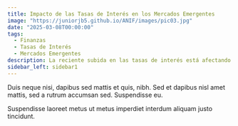 ```yaml
---
title: Impacto de las Tasas de Interés en los Mercados Emergentes  
image: "https://juniorjb5.github.io/ANIF/images/pic03.jpg"
date: "2025-03-08T00:00:00"  
tags:  
  - Finanzas  
  - Tasas de Interés  
  - Mercados Emergentes  
description: La reciente subida en las tasas de interés está afectando la liquidez y el acceso a capital en los mercados emergentes, generando incertidumbre en los inversionistas. 
sidebar_left: sidebar1
---
```


Duis neque nisi, dapibus sed mattis et quis, nibh. Sed et dapibus nisl amet
mattis, sed a rutrum accumsan sed. Suspendisse eu.
<!-- more -->
Suspendisse laoreet metus ut metus imperdiet interdum aliquam justo tincidunt.
